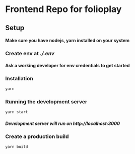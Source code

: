 # Frontend Repo for folioplay
## Setup
#### Make sure you have nodejs, yarn installed on your system


### Create env at ___./.env___
#### Ask a working developer for env credentials to get started 
### Installation

```bash
yarn
```

### Running the development server

```bash
yarn start
```
##### Development server will run on http://localhost:3000

### Create a production build
```bash
yarn build
```
